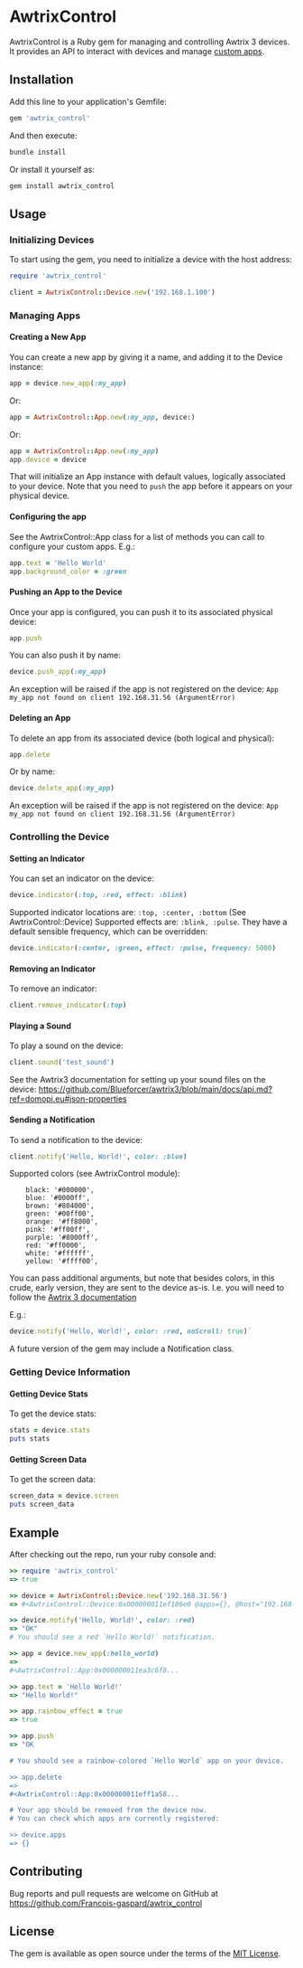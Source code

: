 # AwtrixControl

AwtrixControl is a Ruby gem for managing and controlling Awtrix 3 devices. It provides an API to interact with devices and manage [custom apps](https://github.com/Blueforcer/awtrix3/blob/main/docs/api.md#custom-apps-and-notifications).

## Installation

Add this line to your application's Gemfile:

```ruby
gem 'awtrix_control'
```

And then execute:

```sh
bundle install
```

Or install it yourself as:

```sh
gem install awtrix_control
```

## Usage

### Initializing Devices

To start using the gem, you need to initialize a device with the host address:

```ruby
require 'awtrix_control'

client = AwtrixControl::Device.new('192.168.1.100')
```

### Managing Apps

#### Creating a New App

You can create a new app by giving it a name, and adding it to the Device instance:

```ruby
app = device.new_app(:my_app)
```

Or:

```ruby
app = AwtrixControl::App.new(:my_app, device:)
```

Or:

```ruby
app = AwtrixControl::App.new(:my_app)
app.device = device
```

That will initialize an App instance with default values, logically associated to your device. 
Note that you need to `push` the app before it appears on your physical device. 

#### Configuring the app

See the AwtrixControl::App class for a list of methods you can call to configure your custom apps. 
E.g.:
```ruby
app.text = 'Hello World'
app.background_color = :green
```

#### Pushing an App to the Device

Once your app is configured, you can push it to its associated physical device:

```ruby
app.push
```

You can also push it by name:

```ruby
device.push_app(:my_app)
```

An exception will be raised if the app is not registered on the device:
`App my_app not found on client 192.168.31.56 (ArgumentError)`

#### Deleting an App

To delete an app from its associated device (both logical and physical):

```ruby
app.delete
```

Or by name:
```ruby
device.delete_app(:my_app)
```

An exception will be raised if the app is not registered on the device:
`App my_app not found on client 192.168.31.56 (ArgumentError)`

### Controlling the Device

#### Setting an Indicator

You can set an indicator on the device:

```ruby
device.indicator(:top, :red, effect: :blink)
```

Supported indicator locations are: `:top, :center, :bottom` (See AwtrixControl::Device)
Supported effects are: `:blink, :pulse`. They have a default sensible frequency, which can be overridden:

```ruby
device.indicator(:center, :green, effect: :pulse, frequency: 5000)
```

#### Removing an Indicator

To remove an indicator:

```ruby
client.remove_indicator(:top)
```

#### Playing a Sound

To play a sound on the device:

```ruby
client.sound('test_sound')
```
See the Awtrix3 documentation for setting up your sound files on the device:
https://github.com/Blueforcer/awtrix3/blob/main/docs/api.md?ref=domopi.eu#json-properties

#### Sending a Notification

To send a notification to the device:

```ruby
client.notify('Hello, World!', color: :blue)
```

Supported colors (see AwtrixControl module):
```
    black: '#000000',
    blue: '#0000ff',
    brown: '#804000',
    green: '#00ff00',
    orange: '#ff8000',
    pink: '#ff00ff',
    purple: '#8000ff',
    red: '#ff0000',
    white: '#ffffff',
    yellow: '#ffff00',
```
You can pass additional arguments, but note that besides colors, in this crude, early version, they are sent to the device as-is. 
I.e. you will need to follow the [Awtrix 3 documentation](https://github.com/Blueforcer/awtrix3/blob/main/docs/api.md?ref=domopi.eu#json-properties)

E.g.: 
```ruby
device.notify('Hello, World!', color: :red, noScroll: true)`
```

A future version of the gem may include a Notification class.

### Getting Device Information

#### Getting Device Stats

To get the device stats:

```ruby
stats = device.stats
puts stats
```

#### Getting Screen Data

To get the screen data:

```ruby
screen_data = device.screen
puts screen_data
```

## Example

After checking out the repo, run your ruby console and:

```ruby
>> require 'awtrix_control'
=> true

>> device = AwtrixControl::Device.new('192.168.31.56')
=> #<AwtrixControl::Device:0x000000011ef186e0 @apps={}, @host="192.168.31.56">

>> device.notify('Hello, World!', color: :red)
=> "OK"
# You should see a red `Hello World!` notification.

>> app = device.new_app(:hello_world)
=> 
#<AwtrixControl::App:0x000000011ea3c6f8...

>> app.text = 'Hello World!'
=> "Hello World!"

>> app.rainbow_effect = true
=> true

>> app.push
=> "OK

# You should see a rainbow-colored `Hello World` app on your device.

>> app.delete
=> 
#<AwtrixControl::App:0x000000011eff1a58...

# Your app should be removed from the device now.
# You can check which apps are currently registered:

>> device.apps
=> {}
```

## Contributing

Bug reports and pull requests are welcome on GitHub at https://github.com/Francois-gaspard/awtrix_control

## License

The gem is available as open source under the terms of the [MIT License](https://opensource.org/licenses/MIT).
